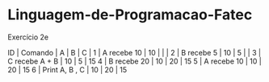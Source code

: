 # Linguagem-de-Programacao-Fatec

Exercício 2e

ID | Comando | A | B | C |
1 | A recebe 10 | 10 |  |  |
2 | B recebe 5 | 10 | 5 |  |
3 | C recebe A + B | 10 | 5 | 15
4 | B recebe 20 | 10 | 20 | 15
5 | A recebe 10 | 10 | 20 | 15
6 | Print A, B , C | 10 | 20 | 15 
